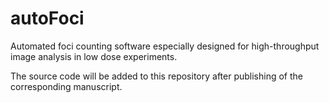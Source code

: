# autoFoci
Automated foci counting software especially designed for high-throughput image analysis in low dose experiments.

The source code will be added to this repository after publishing of the corresponding manuscript. 
